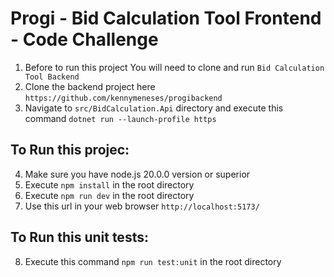 # Progi - Bid Calculation Tool Frontend - Code Challenge

1. Before to run this project You will need to clone and run `Bid Calculation Tool Backend`
2. Clone the backend project here `https://github.com/kennymeneses/progibackend`
3. Navigate to `src/BidCalculation.Api` directory and execute this command `dotnet run --launch-profile https`

## To Run this projec: 

4. Make sure you have node.js 20.0.0 version or superior
5. Execute `npm install` in the root directory
6. Execute `npm run dev` in the root directory 
7. Use this url in your web browser `http://localhost:5173/`

## To Run this unit tests: 
8. Execute this command `npm run test:unit` in the root directory

